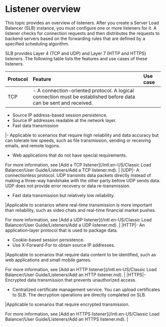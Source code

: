 # Listener overview

This topic provides an overview of listeners. After you create a Server Load Balancer \(SLB\) instance, you must configure one or more listeners for it. A listener checks for connection requests and then distributes the requests to backend servers based on the forwarding rules that are defined by a specified scheduling algorithm.

SLB provides Layer 4 \(TCP and UDP\) and Layer 7 \(HTTP and HTTPS\) listeners. The following table lists the features and use cases of these listeners.

|Protocol|Feature|Use case|
|:-------|:------|:-------|
|TCP|-   A connection-oriented protocol. A logical connection must be established before data can be sent and received.
-   Source IP address-based session persistence.
-   Source IP addresses readable at the network layer.
-   Fast data transmission

|-   Applicable to scenarios that require high reliability and data accuracy but can tolerate low speeds, such as file transmission, sending or receiving emails, and remote logons.
-   Web applications that do not have special requirements.

For more information, see [Add a TCP listener](/intl.en-US/Classic Load Balancer/User Guide/Listeners/Add a TCP listener.md). |
|UDP|-   A connectionless protocol. UDP transmits data packets directly instead of making a three-way handshake with the other party before UDP sends data. UDP does not provide error recovery or data re-transmission.
-   Fast data transmission but relatively low reliability.

|Applicable to scenarios where real-time transmission is more important than reliability, such as video chats and real-time financial market pushes.

For more information, see [Add a UDP listener](/intl.en-US/Classic Load Balancer/User Guide/Listeners/Add a UDP listener.md). |
|HTTP|-   An application-layer protocol that is used to package data.
-   Cookie-based session persistence.
-   Use X-Forward-For to obtain source IP addresses.

|Applicable to scenarios that require data content to be identified, such as web applications and small mobile games.

For more information, see [Add an HTTP listener](/intl.en-US/Classic Load Balancer/User Guide/Listeners/Add an HTTP listener.md). |
|HTTPS|-   Encrypted data transmission that prevents unauthorized access.
-   Centralized certificate management service. You can upload certificates to SLB. The decryption operations are directly completed on SLB.

|Applicable to scenarios that require encrypted transmission.

For more information, see [Add an HTTPS listener](/intl.en-US/Classic Load Balancer/User Guide/Listeners/Add an HTTPS listener.md). |

